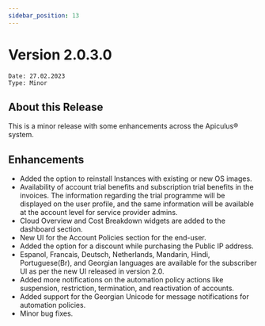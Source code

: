 ```yaml
---
sidebar_position: 13
---
```

# Version 2.0.3.0
```
Date: 27.02.2023
Type: Minor
```

## About this Release

This is a minor release with some enhancements across the Apiculus® system.

## Enhancements

- Added the option to reinstall Instances with existing or new OS images.
- Availability of account trial benefits and subscription trial benefits in the invoices. The information regarding the trial programme will be displayed on the user profile, and the same information will be available at the account level for service provider admins.
- Cloud Overview and Cost Breakdown widgets are added to the dashboard section.
- New UI for the Account Policies section for the end-user.
- Added the option for a discount while purchasing the Public IP address.
- Espanol, Francais, Deutsch, Netherlands, Mandarin, Hindi, Portuguese(Br), and Georgian languages are available for the subscriber UI as per the new UI released in version 2.0.
- Added more notifications on the automation policy actions like suspension, restriction, termination, and reactivation of accounts.
- Added support for the Georgian Unicode for message notifications for automation policies.
- Minor bug fixes.



